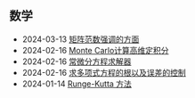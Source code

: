 <div class="timeline">
    <h2>数学</h2>
    <ul>
        <li>
            <span class="date">2024-03-13</span>
            <span class="event"><a href="/index.html?blog=SuXt_用均匀分布生成任意分布">矩阵范数强调的方面</a></span>
        </li>
        <li>
            <span class="date">2024-02-16</span>
            <span class="event"><a href="/index.html?blog=SuXt_Monte Carlo计算高维定积分">Monte Carlo计算高维定积分</a></span>
        </li>
        <li>
            <span class="date">2024-02-16</span>
            <span class="event"><a href="/index.html?blog=SuXt_常微分方程求解器积分器">常微分方程求解器</a></span>
        </li>
        <li>
            <span class="date">2024-02-16</span>
            <span class="event"><a href="/index.html?blog=SuXt_求多项式方程的根以及误差的控制">求多项式方程的根以及误差的控制</a></span>
        </li>
        <li>
            <span class="date">2024-01-14</span>
            <span class="event"><a href="/index.html?blog=SuXt_Runge-Kutta 方法的基本原理">Runge-Kutta 方法</a></span>
        </li>
    </ul>
</div>

